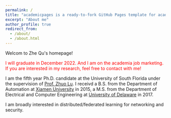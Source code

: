 ```yaml
---
permalink: /
title: "academicpages is a ready-to-fork GitHub Pages template for academic personal websites"
excerpt: "About me"
author_profile: true
redirect_from: 
  - /about/
  - /about.html
---
```

Welcom to Zhe Qu's homepage!

<span style="color:red">I will graduate in December 2022. And I am on the academia job marketing. If you are interested in my research, feel free to contact with me! 
</span>

I am the fifth year Ph.D. candidate at the University of South Florida under the supervision of [Prof. Zhuo Lu](https://csalab.site). I receivd a B.S. from the Department of Automation at [Xiamen University](https://www.xmu.edu.cn/) in 2015, a M.S. from the Department of Electrical and Computer Engineering at [University of Delaware](https://www.udel.edu/) in 2017.

I am broadly interested in distributed/federated learning for networking and security.
